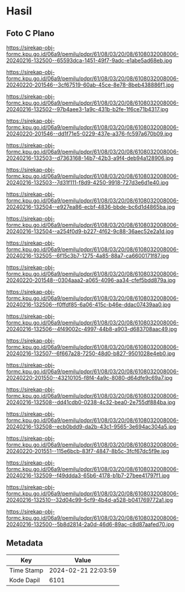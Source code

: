 # Hasil

## Foto C Plano

https://sirekap-obj-formc.kpu.go.id/06a9/pemilu/pdpr/61/08/03/20/08/6108032008006-20240216-132500--65593dca-1451-49f7-9adc-e1abe5ad68eb.jpg

https://sirekap-obj-formc.kpu.go.id/06a9/pemilu/pdpr/61/08/03/20/08/6108032008006-20240220-201546--3cf67519-60ab-45ce-8e78-8beb438886f1.jpg

https://sirekap-obj-formc.kpu.go.id/06a9/pemilu/pdpr/61/08/03/20/08/6108032008006-20240216-132502--97b4aee3-1a9c-431b-b2fe-1f6ce71b4317.jpg

https://sirekap-obj-formc.kpu.go.id/06a9/pemilu/pdpr/61/08/03/20/08/6108032008006-20240220-201546--dd1f71e5-0229-437e-a376-fc597a670b09.jpg

https://sirekap-obj-formc.kpu.go.id/06a9/pemilu/pdpr/61/08/03/20/08/6108032008006-20240216-132503--d7363168-14b7-42b3-a9f4-deb94a128906.jpg

https://sirekap-obj-formc.kpu.go.id/06a9/pemilu/pdpr/61/08/03/20/08/6108032008006-20240216-132503--7d31f111-f8d9-4250-9918-727d3e6d1e40.jpg

https://sirekap-obj-formc.kpu.go.id/06a9/pemilu/pdpr/61/08/03/20/08/6108032008006-20240216-132504--e927ea86-ecbf-4836-bbde-bc6d1d4865ba.jpg

https://sirekap-obj-formc.kpu.go.id/06a9/pemilu/pdpr/61/08/03/20/08/6108032008006-20240216-132504--a254f0d9-b227-4f62-9c88-36aec52e2a1d.jpg

https://sirekap-obj-formc.kpu.go.id/06a9/pemilu/pdpr/61/08/03/20/08/6108032008006-20240216-132505--6f15c3b7-1275-4a85-88a7-ca6600171f87.jpg

https://sirekap-obj-formc.kpu.go.id/06a9/pemilu/pdpr/61/08/03/20/08/6108032008006-20240220-201548--0304aaa2-a065-4096-aa34-cfef5bdd879a.jpg

https://sirekap-obj-formc.kpu.go.id/06a9/pemilu/pdpr/61/08/03/20/08/6108032008006-20240216-132506--f0ffdf85-6a06-415c-b46e-ddac07439aa0.jpg

https://sirekap-obj-formc.kpu.go.id/06a9/pemilu/pdpr/61/08/03/20/08/6108032008006-20240216-132506--4f49002c-4997-44b8-a903-d683708aac49.jpg

https://sirekap-obj-formc.kpu.go.id/06a9/pemilu/pdpr/61/08/03/20/08/6108032008006-20240216-132507--6f667a28-7250-48d0-b827-9501028e4eb0.jpg

https://sirekap-obj-formc.kpu.go.id/06a9/pemilu/pdpr/61/08/03/20/08/6108032008006-20240220-201550--43210105-f8f4-4a9c-8080-d64dfe9c69a7.jpg

https://sirekap-obj-formc.kpu.go.id/06a9/pemilu/pdpr/61/08/03/20/08/6108032008006-20240216-132508--dd41cdb0-0238-4c32-bea0-2e755df884ba.jpg

https://sirekap-obj-formc.kpu.go.id/06a9/pemilu/pdpr/61/08/03/20/08/6108032008006-20240216-132508--ecb0bdd9-da2b-43c1-9565-3e694ac304a5.jpg

https://sirekap-obj-formc.kpu.go.id/06a9/pemilu/pdpr/61/08/03/20/08/6108032008006-20240220-201551--115e6bcb-83f7-4847-8b5c-3fcf67dc5f9e.jpg

https://sirekap-obj-formc.kpu.go.id/06a9/pemilu/pdpr/61/08/03/20/08/6108032008006-20240216-132509--f49ddda3-65b6-4178-b1b7-27bee41797f1.jpg

https://sirekap-obj-formc.kpu.go.id/06a9/pemilu/pdpr/61/08/03/20/08/6108032008006-20240216-132510--32d04c99-5cf9-4b4d-a528-b041769772a1.jpg

https://sirekap-obj-formc.kpu.go.id/06a9/pemilu/pdpr/61/08/03/20/08/6108032008006-20240216-132500--5b8d2814-2a0d-46d6-89ac-c8d87aafed70.jpg


## Metadata

| Key        | Value               |
| ---------- | ------------------- |
| Time Stamp | 2024-02-21 22:03:59 |
| Kode Dapil | 6101                |




